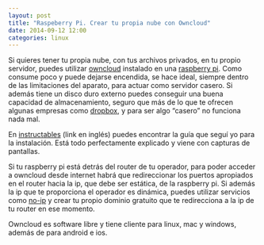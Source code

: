 ```yaml
---
layout: post
title: "Raspeberry Pi. Crear tu propia nube con Owncloud"
date: 2014-09-12 12:00
categories: linux
---
```


Si quieres tener tu propia nube, con tus archivos privados, en tu propio servidor, puedes utilizar [owncloud](http://owncloud.org) instalado en 
una [raspberry pi](http://raspberrypi.org).
Como consume poco y puede dejarse encendida, se hace ideal, siempre dentro de las limitaciones del aparato, para actuar como servidor casero.
Si además tiene un disco duro externo puedes conseguir una buena capacidad de almacenamiento, seguro que más de lo que te ofrecen algunas empresas como 
[dropbox](www.dropbox.com), 
y para ser algo “casero” no funciona nada mal.

En [instructables](http://www.instructables.com/id/Raspberry-Pi-Owncloud-dropbox-clone/) (link en inglés) puedes encontrar la guía que seguí yo para la instalación.
Está todo perfectamente explicado y viene con capturas de pantallas.

Si tu raspberry pi está detrás del router de tu operador, para poder acceder a owncloud desde internet habrá que redireccionar los puertos apropiados
en el router hacia la ip, que debe ser estática, de la raspberry pi. Si además la ip que te proporciona el operador es dinámica, puedes utilizar servicios 
como [no-ip](http://noip.com) y crear tu propio dominio gratuito que te redirecciona a la ip de tu router en ese momento.

Owncloud es software libre y tiene cliente para linux, mac y windows, además de para android e ios.